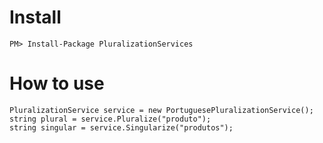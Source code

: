 Install
=======

    PM> Install-Package PluralizationServices

How to use
==========

    PluralizationService service = new PortuguesePluralizationService();
	string plural = service.Pluralize("produto");
	string singular = service.Singularize("produtos");